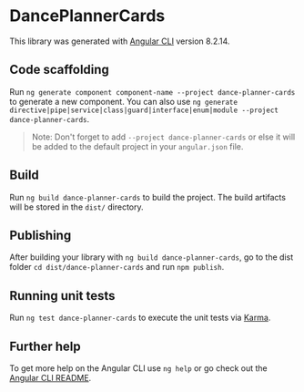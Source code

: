 # DancePlannerCards

This library was generated with [Angular CLI](https://github.com/angular/angular-cli) version 8.2.14.

## Code scaffolding

Run `ng generate component component-name --project dance-planner-cards` to generate a new component. You can also use `ng generate directive|pipe|service|class|guard|interface|enum|module --project dance-planner-cards`.
> Note: Don't forget to add `--project dance-planner-cards` or else it will be added to the default project in your `angular.json` file. 

## Build

Run `ng build dance-planner-cards` to build the project. The build artifacts will be stored in the `dist/` directory.

## Publishing

After building your library with `ng build dance-planner-cards`, go to the dist folder `cd dist/dance-planner-cards` and run `npm publish`.

## Running unit tests

Run `ng test dance-planner-cards` to execute the unit tests via [Karma](https://karma-runner.github.io).

## Further help

To get more help on the Angular CLI use `ng help` or go check out the [Angular CLI README](https://github.com/angular/angular-cli/blob/master/README.md).
